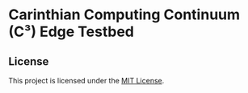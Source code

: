 # Carinthian Computing Continuum (C³) Edge Testbed



## License

This project is licensed under the [MIT License](LICENSE.md).
